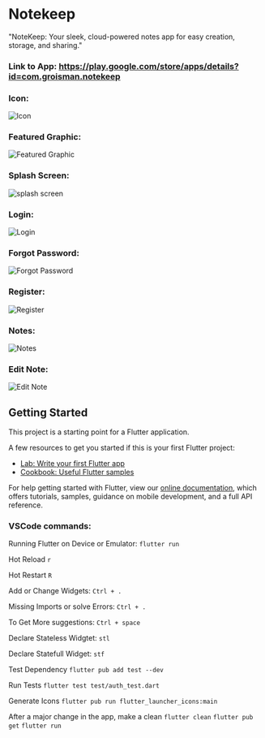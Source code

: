 # Notekeep

"NoteKeep: Your sleek, cloud-powered notes app for easy creation, storage, and sharing."

### Link to App: https://play.google.com/store/apps/details?id=com.groisman.notekeep


### Icon:

![Icon](https://raw.githubusercontent.com/Grois333/Notekeep/master/image-assets/icon.png)


### Featured Graphic:

![Featured Graphic](https://raw.githubusercontent.com/Grois333/Notekeep/master/image-assets/Featured%20Graphic.jpg)


### Splash Screen:

![splash screen](https://raw.githubusercontent.com/Grois333/Notekeep/master/image-assets/splash%20screen.png)


### Login:

![Login](https://raw.githubusercontent.com/Grois333/Notekeep/master/image-assets/screenshots/file1.png)


### Forgot Password:

![Forgot Password](https://raw.githubusercontent.com/Grois333/Notekeep/master/image-assets/screenshots/file2.png)


### Register:

![Register](https://raw.githubusercontent.com/Grois333/Notekeep/master/image-assets/screenshots/file3.png)


### Notes:

![Notes](https://raw.githubusercontent.com/Grois333/Notekeep/master/image-assets/screenshots/file4.png)


### Edit Note:

![Edit Note](https://raw.githubusercontent.com/Grois333/Notekeep/master/image-assets/screenshots/file5.png)



## Getting Started

This project is a starting point for a Flutter application.

A few resources to get you started if this is your first Flutter project:

- [Lab: Write your first Flutter app](https://flutter.dev/docs/get-started/codelab)
- [Cookbook: Useful Flutter samples](https://flutter.dev/docs/cookbook)

For help getting started with Flutter, view our
[online documentation](https://flutter.dev/docs), which offers tutorials,
samples, guidance on mobile development, and a full API reference.


### VSCode commands:

Running Flutter on Device or Emulator:
`flutter run`

Hot Reload
`r`

Hot Restart
`R`

Add or Change Widgets:
`Ctrl + .`

Missing Imports or solve Errors:
`Ctrl + .` 

To Get More suggestions:
`Ctrl + space` 

Declare Stateless Widgtet:
`stl`

Declare Statefull Widget:
`stf`

Test Dependency
`flutter pub add test --dev`

Run Tests
`flutter test test/auth_test.dart`

Generate Icons
`flutter pub run flutter_launcher_icons:main`

After a major change in the app, make a clean
`flutter clean`
`flutter pub get`
`flutter run`